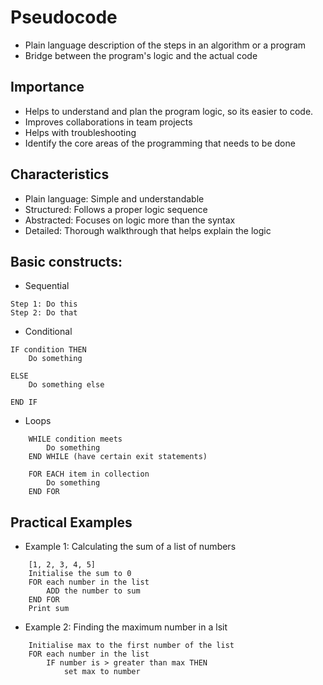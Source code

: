 # Pseudocode
- Plain language description of the steps in an algorithm or a program
- Bridge between the program's logic and the actual code

## Importance
- Helps to understand and plan the program logic, so its easier to code.
- Improves collaborations in team projects
- Helps with troubleshooting
- Identify the core areas of the programming that needs to be done

## Characteristics
- Plain language: Simple and understandable
- Structured: Follows a proper logic sequence
- Abstracted: Focuses on logic more than the syntax
- Detailed: Thorough walkthrough that helps explain the logic

## Basic constructs:

- Sequential 
```
Step 1: Do this
Step 2: Do that
```

- Conditional
```
IF condition THEN
    Do something

ELSE
    Do something else

END IF
```

- Loops
```
    WHILE condition meets
        Do something
    END WHILE (have certain exit statements)
```

```
    FOR EACH item in collection
        Do something
    END FOR
```

## Practical Examples

- Example 1: Calculating the sum of a list of numbers
```
    [1, 2, 3, 4, 5]
    Initialise the sum to 0
    FOR each number in the list
        ADD the number to sum
    END FOR
    Print sum
```

- Example 2: Finding the maximum number in a lsit
```
    Initialise max to the first number of the list
    FOR each number in the list
        IF number is > greater than max THEN
            set max to number
```
